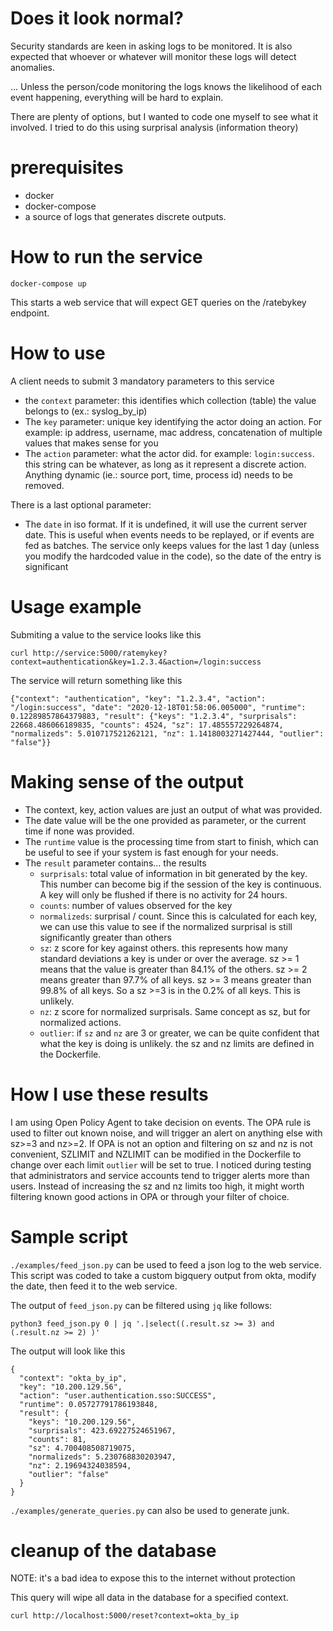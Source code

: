 # Does it look normal?

Security standards are keen in asking logs to be monitored. It is also expected that whoever or whatever will monitor these logs will detect anomalies.

... Unless the person/code monitoring the logs knows the likelihood of each event happening, everything will be hard to explain.

There are plenty of options, but I wanted to code one myself to see what it involved. I tried to do this using surprisal analysis (information theory)

# prerequisites

* docker
* docker-compose
* a source of logs that generates discrete outputs.

# How to run the service
`docker-compose up`

This starts a web service that will expect GET queries on the /ratebykey endpoint.

# How to use

A client needs to submit 3 mandatory parameters to this service
* the `context` parameter: this identifies which collection (table) the value belongs to (ex.: syslog_by_ip)
* The `key` parameter: unique key identifying the actor doing an action. For example: ip address, username, mac address, concatenation of multiple values that makes sense for you
* The `action` parameter: what the actor did. for example: `login:success`. this string can be whatever, as long as it represent a discrete action. Anything dynamic (ie.: source port, time, process id) needs to be removed.

There is a last optional parameter:
* The `date` in iso format. If it is undefined, it will use the current server date. This is useful when events needs to be replayed, or if events are fed as batches. The service only keeps values for the last 1 day (unless you modify the hardcoded value in the code), so the date of the entry is significant

# Usage example

Submiting a value to the service looks like this
```
curl http://service:5000/ratemykey?context=authentication&key=1.2.3.4&action=/login:success
```

The service will return something like this
```
{"context": "authentication", "key": "1.2.3.4", "action": "/login:success", "date": "2020-12-18T01:58:06.005000", "runtime": 0.12289857864379883, "result": {"keys": "1.2.3.4", "surprisals": 22668.486066189835, "counts": 4524, "sz": 17.485557229264874, "normalizeds": 5.010717521262121, "nz": 1.1418003271427444, "outlier": "false"}}
```

# Making sense of the output

* The context, key, action values are just an output of what was provided. 
* The date value will be the one provided as  parameter, or the current time if none was provided. 
* The `runtime` value is the processing time from start to finish, which can be useful to see if your system is fast enough for your needs.
* The `result` parameter contains... the results
	* `surprisals`: total value of information in bit generated by the key. This number can become big if the session of the key is continuous. A key will only be flushed if there is no activity for 24 hours.
	* `counts`: number of values observed for the key
	* `normalizeds`: surprisal / count. Since this is calculated for each key, we can use this value to see if the normalized surprisal is still significantly greater than others
	* `sz`: z score for key against others. this represents how many standard deviations a key is under or over the average. sz >= 1 means that the value is greater than 84.1% of the others. sz >= 2 means greater than 97.7% of all keys. sz >= 3 means greater than 99.8% of all keys. So a sz >=3 is in the 0.2% of all keys. This is unlikely.
	* `nz`: z score for normalized surprisals. Same concept as sz, but for normalized actions.
	* `outlier`: if `sz` and `nz` are 3 or greater, we can be quite confident that what the key is doing is unlikely. the sz and nz limits are defined in the Dockerfile.

# How I use these results

I am using Open Policy Agent to take decision on events. The OPA rule is used to filter out known noise, and will trigger an alert on anything else with sz>=3 and nz>=2. If OPA is not an option and filtering on sz and nz is not convenient, SZLIMIT and NZLIMIT can be modified in the Dockerfile to change over each limit `outlier` will be set to true. I noticed during testing that administrators and service accounts tend to trigger alerts more than users. Instead of increasing the sz and nz limits too high, it might worth filtering known good actions in OPA or through your filter of choice.

# Sample script

`./examples/feed_json.py` can be used to feed a json log to the web service. This script was coded to take a custom bigquery output from okta, modify the date, then feed it to the web service.

The output of `feed_json.py` can be filtered using `jq` like follows:

```
python3 feed_json.py 0 | jq '.|select((.result.sz >= 3) and (.result.nz >= 2) )'
```

The output will look like this
```
{
  "context": "okta_by_ip",
  "key": "10.200.129.56",
  "action": "user.authentication.sso:SUCCESS",
  "runtime": 0.05727791786193848,
  "result": {
    "keys": "10.200.129.56",
    "surprisals": 423.69227524651967,
    "counts": 81,
    "sz": 4.700408508719075,
    "normalizeds": 5.230768830203947,
    "nz": 2.19694324038594,
    "outlier": "false"
  }
}
```

`./examples/generate_queries.py` can also be used to generate junk.

# cleanup of the database

NOTE: it's a bad idea to expose this to the internet without protection

This query will wipe all data in the database for a specified context.
```
curl http://localhost:5000/reset?context=okta_by_ip
```
